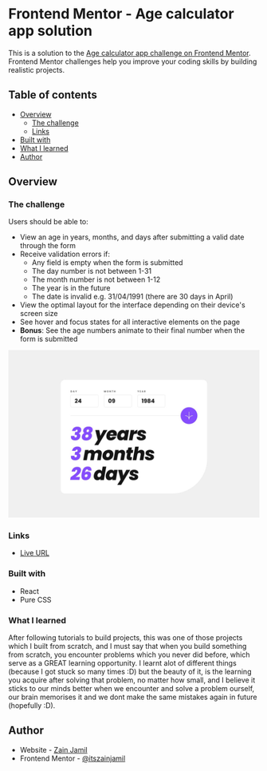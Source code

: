 # Frontend Mentor - Age calculator app solution

This is a solution to the [Age calculator app challenge on Frontend Mentor](https://www.frontendmentor.io/challenges/age-calculator-app-dF9DFFpj-Q).
Frontend Mentor challenges help you improve your coding skills by building realistic projects.

## Table of contents

- [Overview](#overview)
  - [The challenge](#the-challenge)
  - [Links](#links)
- [Built with](#built-with)
- [What I learned](#what-i-learned)
- [Author](#author)

## Overview

### The challenge

Users should be able to:

- View an age in years, months, and days after submitting a valid date through the form
- Receive validation errors if:
  - Any field is empty when the form is submitted
  - The day number is not between 1-31
  - The month number is not between 1-12
  - The year is in the future
  - The date is invalid e.g. 31/04/1991 (there are 30 days in April)
- View the optimal layout for the interface depending on their device's screen size
- See hover and focus states for all interactive elements on the page
- **Bonus**: See the age numbers animate to their final number when the form is submitted

![](./desktop-completed.jpg)

### Links

- [Live URL]((https://calculator-app-zen.netlify.app/))

### Built with

- React
- Pure CSS

### What I learned

After following tutorials to build projects, this was one of those projects which I built from scratch, and I must say that when you build something from scratch, you encounter problems which you never did before, which serve as a GREAT learning opportunity. I learnt alot of different things (because I got stuck so many times :D) but the beauty of it, is the learning you acquire after solving that problem, no matter how small, and I believe it sticks to our minds better when we encounter and solve a problem ourself, our brain memorises it and we dont make the same mistakes again in future (hopefully :D).

## Author

- Website - [Zain Jamil](https://zain-jamil-portfolio.netlify.app/)
- Frontend Mentor - [@itszainjamil](https://www.frontendmentor.io/profile/itszainjamil)
